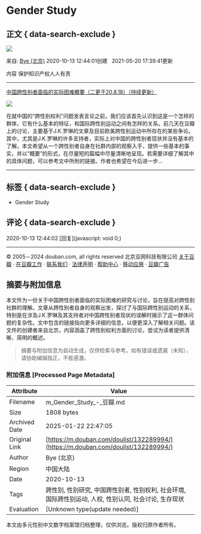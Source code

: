 # Gender Study

## 正文 { data-search-exclude }


![](https://img1.doubanio.com/view/elanor_image/raw/public/7R7TU7SP.jpg)

来自: [Bye (北京)](https://www.douban.com/people/150102172/) 2020-10-13 12:44:01创建   2021-05-20 17:39:41更新

内容 保护知识产权人人有责

---

[中国跨性别者面临的实际困难概要（二更于20.8.18）（持续更新）](https://www.douban.com/note/770780546/)

![](https://img1.doubanio.com/view/note/small/public/p75302100.webp)

在就中国的“跨性别权利”问题发表言论之前，我们应该首先认识到这是一个怎样的群体，它有什么基本的特征，和国际跨性别运动之间有怎样的关系。前几天在豆瓣上的讨论，主要基于J.K.罗琳的文章及目前欧美跨性别运动中所存在的某些争论。其中，尤其是J.K.罗琳的许多支持者，实际上对中国的跨性别者现状并没有基本的了解。本文希望从一个跨性别者自身在社群内部的观察入手，提供一些基本的事实，并以“概要”的形式，在尽量短的篇幅中尽量清晰地呈现。若需要详细了解其中的具体问题，可以参考文中所附的链接。作者也希望在今后进一步...

---

## 标签 { data-search-exclude }

- Gender Study

## 评论 { data-search-exclude }

2020-10-13 12:44:02 [回复](javascript: void 0;)

---

© 2005－2024 douban.com, all rights reserved 北京豆网科技有限公司 [关于豆瓣](https://www.douban.com/about) · [在豆瓣工作](https://www.douban.com/jobs) · [联系我们](https://www.douban.com/about?topic=contactus) · [法律声明](https://www.douban.com/about/legal) · [帮助中心](https://help.douban.com/?app=main) · [移动应用](https://www.douban.com/doubanapp/) · [豆瓣广告](https://www.douban.com/partner/)
<!-- tcd_original_link https://m.douban.com/doulist/132289994/ -->


## 摘要与附加信息

<!-- tcd_abstract -->
本文件为一份关于中国跨性别者面临的实际困难的研究与讨论，旨在提高对跨性别社群的理解。文章从跨性别者自身的观察出发，探讨了与国际跨性别运动的关系，特别是在涉及J.K.罗琳及其支持者对中国跨性别者现状的误解时揭示了这一群体问题的复杂性。文中包含的链接指向更多详细的信息，以便更深入了解相关问题。该文件的创建者来自北京，内容涵盖了跨性别权利方面的讨论，尝试为读者提供清晰、简明的概述。
<!-- tcd_abstract_end -->

> 摘要与附加信息为自动生成，仅供检索与参考。如有错误或遗漏（未知），请协助编辑指正，不胜感激。

### 附加信息 [Processed Page Metadata]

| Attribute       | Value                                  |
|-----------------|----------------------------------------|
| Filename        | m_Gender_Study_-_豆瓣.md                             |
| Size            | 1808 bytes                           |
| Archived Date   | 2025-01-22 22:47:05                             |
| Original Link   | [https://m.douban.com/doulist/132289994/](https://m.douban.com/doulist/132289994/)                       |
| Author          | Bye (北京)                               |
| Region          | 中国大陆                               |
| Date            | 2020-10-13                                 |
| Tags            | 跨性别, 性别研究, 中国跨性别者, 性别权利, 社会环境, 国际跨性别运动, 人权, 性别认同, 社会讨论, 生存现状                                 |
| Evaluation            | [Unknown type(update needed)]                                 |
<!-- tcd_table_end -->

本文由多元性别中文数字档案馆归档整理，仅供浏览。版权归原作者所有。
